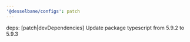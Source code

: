 ```yaml
---
'@desselbane/configs': patch
---
```


deps: [patch|devDependencies] Update package typescript from 5.9.2 to 5.9.3
